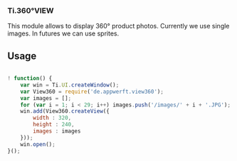 ### Ti.360°VIEW ###

This module allows to display 360° product photos. Currently we use single images. In futures we can use sprites.

Usage
-----

```javascript

! function() {
    var win = Ti.UI.createWindow();
    var View360 = require('de.appwerft.view360');
    var images = [];
    for (var i = 1; i < 29; i++) images.push('/images/' + i + '.JPG');
    win.add(View360.createView({
        width : 320,
        height : 240,
        images : images
    }));
    win.open();
}();
```



